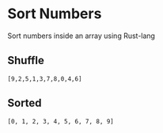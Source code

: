 # Sort Numbers

Sort numbers inside an array using Rust-lang

## Shuffle 
    [9,2,5,1,3,7,8,0,4,6]

## Sorted
    [0, 1, 2, 3, 4, 5, 6, 7, 8, 9]